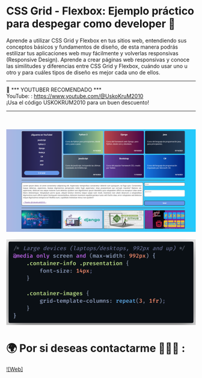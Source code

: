 # CSS Grid - Flexbox: Ejemplo práctico para despegar como developer 🚀

Aprende a utilizar CSS Grid y Flexbox en tus sitios web, entendiendo sus conceptos básicos y fundamentos de diseño, de esta manera podrás estilizar tus aplicaciones web muy fácilmente y volverlas responsivas (Responsive Design). Aprende a crear páginas web responsivas y conoce las similitudes y diferencias entre CSS Grid y Flexbox, cuándo usar uno u otro y para cuáles tipos de diseño es mejor cada uno de ellos.

<hr/>

🔴 *** YOUTUBER RECOMENDADO ***<br/>
YouTube: : https://www.youtube.com/@UskoKruM2010<br/>
¡Usa el código USKOKRUM2010 para un buen descuento!

<hr/>

<br/><br/>
![](./preview1.png)
<br/><br/>
![](./preview2.png)

# 🌍 Por si deseas contactarme 👩🏻‍💻 :
[![Web]](https://codepen.io/gimena-riveros)
